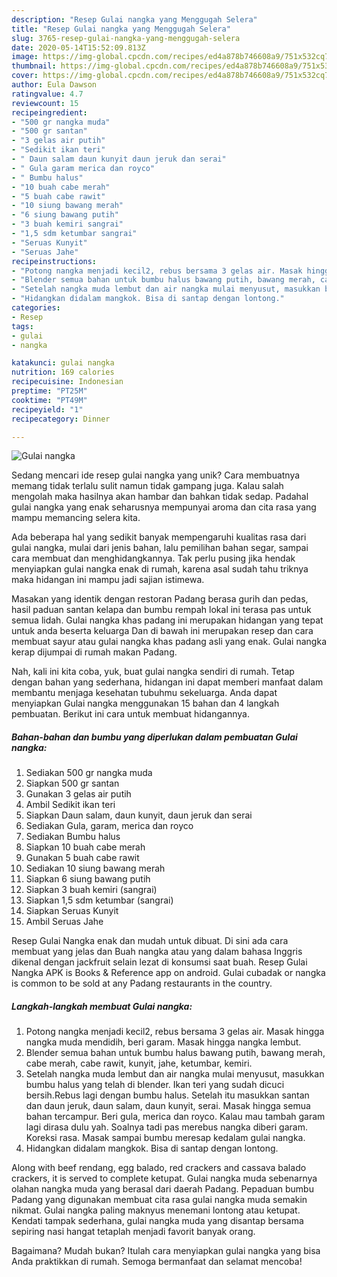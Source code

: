 ```yaml
---
description: "Resep Gulai nangka yang Menggugah Selera"
title: "Resep Gulai nangka yang Menggugah Selera"
slug: 3765-resep-gulai-nangka-yang-menggugah-selera
date: 2020-05-14T15:52:09.813Z
image: https://img-global.cpcdn.com/recipes/ed4a878b746608a9/751x532cq70/gulai-nangka-foto-resep-utama.jpg
thumbnail: https://img-global.cpcdn.com/recipes/ed4a878b746608a9/751x532cq70/gulai-nangka-foto-resep-utama.jpg
cover: https://img-global.cpcdn.com/recipes/ed4a878b746608a9/751x532cq70/gulai-nangka-foto-resep-utama.jpg
author: Eula Dawson
ratingvalue: 4.7
reviewcount: 15
recipeingredient:
- "500 gr nangka muda"
- "500 gr santan"
- "3 gelas air putih"
- "Sedikit ikan teri"
- " Daun salam daun kunyit daun jeruk dan serai"
- " Gula garam merica dan royco"
- " Bumbu halus"
- "10 buah cabe merah"
- "5 buah cabe rawit"
- "10 siung bawang merah"
- "6 siung bawang putih"
- "3 buah kemiri sangrai"
- "1,5 sdm ketumbar sangrai"
- "Seruas Kunyit"
- "Seruas Jahe"
recipeinstructions:
- "Potong nangka menjadi kecil2, rebus bersama 3 gelas air. Masak hingga nangka muda mendidih, beri garam. Masak hingga nangka lembut."
- "Blender semua bahan untuk bumbu halus bawang putih, bawang merah, cabe merah, cabe rawit, kunyit, jahe, ketumbar, kemiri."
- "Setelah nangka muda lembut dan air nangka mulai menyusut, masukkan bumbu halus yang telah di blender. Ikan teri yang sudah dicuci bersih.Rebus lagi dengan bumbu halus. Setelah itu masukkan santan dan daun jeruk, daun salam, daun kunyit, serai. Masak hingga semua bahan tercampur. Beri gula, merica dan royco. Kalau mau tambah garam lagi dirasa dulu yah. Soalnya tadi pas merebus nangka diberi garam. Koreksi rasa. Masak sampai bumbu meresap kedalam gulai nangka."
- "Hidangkan didalam mangkok. Bisa di santap dengan lontong."
categories:
- Resep
tags:
- gulai
- nangka

katakunci: gulai nangka 
nutrition: 169 calories
recipecuisine: Indonesian
preptime: "PT25M"
cooktime: "PT49M"
recipeyield: "1"
recipecategory: Dinner

---
```



![Gulai nangka](https://img-global.cpcdn.com/recipes/ed4a878b746608a9/751x532cq70/gulai-nangka-foto-resep-utama.jpg)

Sedang mencari ide resep gulai nangka yang unik? Cara membuatnya memang tidak terlalu sulit namun tidak gampang juga. Kalau salah mengolah maka hasilnya akan hambar dan bahkan tidak sedap. Padahal gulai nangka yang enak seharusnya mempunyai aroma dan cita rasa yang mampu memancing selera kita.

Ada beberapa hal yang sedikit banyak mempengaruhi kualitas rasa dari gulai nangka, mulai dari jenis bahan, lalu pemilihan bahan segar, sampai cara membuat dan menghidangkannya. Tak perlu pusing jika hendak menyiapkan gulai nangka enak di rumah, karena asal sudah tahu triknya maka hidangan ini mampu jadi sajian istimewa.

Masakan yang identik dengan restoran Padang berasa gurih dan pedas, hasil paduan santan kelapa dan bumbu rempah lokal ini terasa pas untuk semua lidah. Gulai nangka khas padang ini merupakan hidangan yang tepat untuk anda beserta keluarga Dan di bawah ini merupakan resep dan cara membuat sayur atau gulai nangka khas padang asli yang enak. Gulai nangka kerap dijumpai di rumah makan Padang.


Nah, kali ini kita coba, yuk, buat gulai nangka sendiri di rumah. Tetap dengan bahan yang sederhana, hidangan ini dapat memberi manfaat dalam membantu menjaga kesehatan tubuhmu sekeluarga. Anda dapat menyiapkan Gulai nangka menggunakan 15 bahan dan 4 langkah pembuatan. Berikut ini cara untuk membuat hidangannya.

<!--inarticleads1-->

##### Bahan-bahan dan bumbu yang diperlukan dalam pembuatan Gulai nangka:

1. Sediakan 500 gr nangka muda
1. Siapkan 500 gr santan
1. Gunakan 3 gelas air putih
1. Ambil Sedikit ikan teri
1. Siapkan  Daun salam, daun kunyit, daun jeruk dan serai
1. Sediakan  Gula, garam, merica dan royco
1. Sediakan  Bumbu halus
1. Siapkan 10 buah cabe merah
1. Gunakan 5 buah cabe rawit
1. Sediakan 10 siung bawang merah
1. Siapkan 6 siung bawang putih
1. Siapkan 3 buah kemiri (sangrai)
1. Siapkan 1,5 sdm ketumbar (sangrai)
1. Siapkan Seruas Kunyit
1. Ambil Seruas Jahe


Resep Gulai Nangka enak dan mudah untuk dibuat. Di sini ada cara membuat yang jelas dan Buah nangka atau yang dalam bahasa Inggris dikenal dengan jackfruit selain lezat di konsumsi saat buah. Resep Gulai Nangka APK is Books &amp; Reference app on android. Gulai cubadak or nangka is common to be sold at any Padang restaurants in the country. 

<!--inarticleads2-->

##### Langkah-langkah membuat Gulai nangka:

1. Potong nangka menjadi kecil2, rebus bersama 3 gelas air. Masak hingga nangka muda mendidih, beri garam. Masak hingga nangka lembut.
1. Blender semua bahan untuk bumbu halus bawang putih, bawang merah, cabe merah, cabe rawit, kunyit, jahe, ketumbar, kemiri.
1. Setelah nangka muda lembut dan air nangka mulai menyusut, masukkan bumbu halus yang telah di blender. Ikan teri yang sudah dicuci bersih.Rebus lagi dengan bumbu halus. Setelah itu masukkan santan dan daun jeruk, daun salam, daun kunyit, serai. Masak hingga semua bahan tercampur. Beri gula, merica dan royco. Kalau mau tambah garam lagi dirasa dulu yah. Soalnya tadi pas merebus nangka diberi garam. Koreksi rasa. Masak sampai bumbu meresap kedalam gulai nangka.
1. Hidangkan didalam mangkok. Bisa di santap dengan lontong.


Along with beef rendang, egg balado, red crackers and cassava balado crackers, it is served to complete ketupat. Gulai nangka muda sebenarnya olahan nangka muda yang berasal dari daerah Padang. Pepaduan bumbu Padang yang digunakan membuat cita rasa gulai nangka muda semakin nikmat. Gulai nangka paling maknyus menemani lontong atau ketupat. Kendati tampak sederhana, gulai nangka muda yang disantap bersama sepiring nasi hangat tetaplah menjadi favorit banyak orang. 

Bagaimana? Mudah bukan? Itulah cara menyiapkan gulai nangka yang bisa Anda praktikkan di rumah. Semoga bermanfaat dan selamat mencoba!

